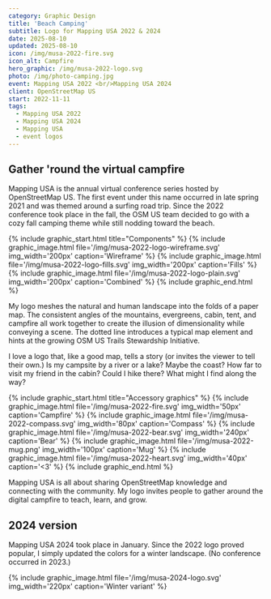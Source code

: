 ```yaml
---
category: Graphic Design
title: 'Beach Camping'
subtitle: Logo for Mapping USA 2022 & 2024
date: 2025-08-10
updated: 2025-08-10
icon: /img/musa-2022-fire.svg
icon_alt: Campfire
hero_graphic: /img/musa-2022-logo.svg
photo: /img/photo-camping.jpg
event: Mapping USA 2022 <br/>Mapping USA 2024
client: OpenStreetMap US
start: 2022-11-11
tags:
  - Mapping USA 2022
  - Mapping USA 2024
  - Mapping USA
  - event logos
---
```

## Gather 'round the virtual campfire

Mapping USA is the annual virtual conference series hosted by OpenStreetMap US. The first event under this name occurred in late spring 2021 and was themed around a surfing road trip. Since the 2022 conference took place in the fall, the OSM US team decided to go with a cozy fall camping theme while still nodding toward the beach.

{% include graphic_start.html title="Components" %}
  {% include graphic_image.html file='/img/musa-2022-logo-wireframe.svg' img_width='200px' caption='Wireframe' %}
  {% include graphic_image.html file='/img/musa-2022-logo-fills.svg' img_width='200px' caption='Fills' %}
  {% include graphic_image.html file='/img/musa-2022-logo-plain.svg' img_width='200px' caption='Combined' %}
{% include graphic_end.html %}

My logo meshes the natural and human landscape into the folds of a paper map. The consistent angles of the mountains, evergreens, cabin, tent, and campfire all work together to create the illusion of dimensionality while conveying a scene. The dotted line introduces a typical map element and hints at the growing OSM US Trails Stewardship Initiative.

I love a logo that, like a good map, tells a story (or invites the viewer to tell their own.) Is my campsite by a river or a lake? Maybe the coast? How far to visit my friend in the cabin? Could I hike there? What might I find along the way?

{% include graphic_start.html title="Accessory graphics" %}
  {% include graphic_image.html file='/img/musa-2022-fire.svg' img_width='50px' caption='Campfire' %}
  {% include graphic_image.html file='/img/musa-2022-compass.svg' img_width='80px' caption='Compass' %}
  {% include graphic_image.html file='/img/musa-2022-bear.svg' img_width='240px' caption='Bear' %}
  {% include graphic_image.html file='/img/musa-2022-mug.png' img_width='100px' caption='Mug' %}
  {% include graphic_image.html file='/img/musa-2022-heart.svg' img_width='40px' caption='<3' %}
{% include graphic_end.html %}

Mapping USA is all about sharing OpenStreetMap knowledge and connecting with the community. My logo invites people to gather around the digital campfire to teach, learn, and grow.

## 2024 version

Mapping USA 2024 took place in January. Since the 2022 logo proved popular, I simply updated the colors for a winter landscape. (No conference occurred in 2023.)

{% include graphic_image.html file='/img/musa-2024-logo.svg' img_width='220px' caption='Winter variant' %}